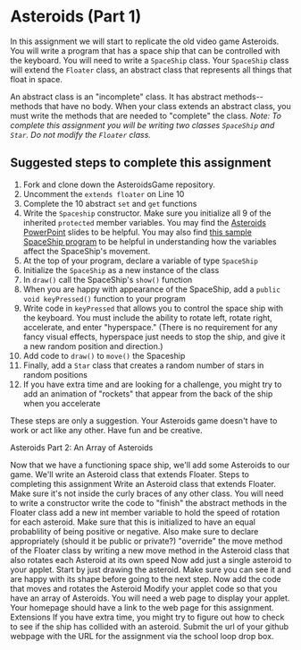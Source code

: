 Asteroids (Part 1)
==================
In this assignment we will start to replicate the old video game Asteroids. You will write a program that has a space ship that can be controlled with the keyboard. You will need to write a `SpaceShip` class. Your `SpaceShip` class will extend the `Floater` class, an abstract class that represents all things that float in space. 

An abstract class is an "incomplete" class. It has abstract methods--methods that have no body. When your class extends an abstract class, you must write the methods that are needed to "complete" the class. _Note: To complete this assignment you will be writing two classes `SpaceShip` and `Star`. Do not modify the `Floater` class._

Suggested steps to complete this assignment
-------------------------------------------

1. Fork and clone down the AsteroidsGame repository.
2. Uncomment the `extends floater` on Line 10
3. Complete the 10 abstract `set` and `get` functions
4. Write the `Spaceship` constructor. Make sure you initialize all 9 of the inherited `protected` member variables. You may find the [Asteroids PowerPoint](https://drive.google.com/file/d/0Bz2ZkT6qWPYTYjU0NDE5ZDYtYzEwOS00MGNlLTk0OGMtODBhODI3N2JiYzRi/view?usp=sharing) slides to be helpful. You may also find [this sample SpaceShip program](https://56d4b6566b56a59e1f634ea30f548666c459899d.googledrive.com/host/0Bz2ZkT6qWPYTallTVFJBOWdNcDQ/) to be helpful in understanding how the variables affect the SpaceShip's movement.
5. At the top of your program, declare a variable of type `SpaceShip`
6. Initialize the `SpaceShip` as a new instance of the class
7. In `draw()` call the SpaceShip's `show()` function
8. When you are happy with appearance of the SpaceShip, add a `public void keyPressed()` function to your program
9. Write code in `keyPressed` that allows you to control the space ship with the keyboard. You must include the ability to rotate left, rotate right, accelerate, and enter "hyperspace." (There is no requirement for any fancy visual effects, hyperspace just needs to stop the ship, and give it a new random position and direction.)
10. Add code to `draw()` to `move()` the Spaceship
11. Finally, add a `Star` class that creates a random number of stars in random positions
12. If you have extra time and are looking for a challenge, you might try to add an animation of "rockets" that appear from the back of the ship when you accelerate

These steps are only a suggestion. Your Asteroids game doesn't have to work or act like any other. Have fun and be creative.




Asteroids Part 2: An Array of Asteroids

Now that we have a functioning space ship, we'll add some Asteroids to our game. We'll write an Asteroid class that extends Floater.
Steps to completing this assignment
Write an Asteroid class that extends Floater. Make sure it's not inside the curly braces of any other class. You will need to
write a constructor
write the code to "finish" the abstract methods in the Floater class
add a new int member variable to hold the speed of rotation for each asteroid. Make sure that this is initialized to have an equal probablility of being positive or negative. Also make sure to declare appropriately (should it be public or private?)
"override" the move method of the Floater class by writing a new move method in the Asteroid class that also rotates each Asteroid at its own speed
Now add just a single asteroid to your applet. Start by just drawing the asteroid. Make sure you can see it and are happy with its shape before going to the next step.
Now add the code that moves and rotates the Asteroid
Modify your applet code so that you have an array of Asteroids.
You will need a web page to display your applet. Your homepage should have a link to the web page for this assignment.
Extensions
If you have extra time, you might try to figure out how to check to see if the ship has collided with an asteroid.
Submit the url of your github webpage with the URL for the assignment via the school loop drop box.